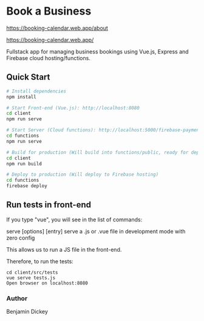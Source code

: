 # Book a Business

https://booking-calendar.web.app/about

https://booking-calendar.web.app/

Fullstack app for managing business bookings using Vue.js, Express and Firebase cloud hosting/functions.


## Quick Start

```bash
# Install dependencies
npm install

# Start Front-end (Vue.js): http://localhost:8080
cd client
npm run serve

# Start Server (Cloud functions): http://localhost:5000/firebase-payment-test/us-central1/app
cd functions
npm run serve

# Build for production (Will build into functions/public, ready for deployment)
cd client
npm run build

# Deploy to production (Will deploy to Firebase hosting)
cd functions
firebase deploy
```

## Run tests in front-end

If you type "vue", you will see in the list of commands:

  serve [options] [entry]                    serve a .js or .vue file in development mode with zero config

This allows us to run a JS file in the front-end.

Therefore, to run the tests:

```
cd client/src/tests
vue serve tests.js
Open browser on localhost:8080
```

### Author

Benjamin Dickey

